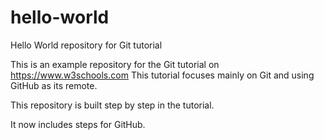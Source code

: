 # hello-world
Hello World repository for Git tutorial

This is an example repository for the Git tutorial on
https://www.w3schools.com
This tutorial focuses mainly on Git and using GitHub as its remote.

This repository is built step by step in the tutorial.

It now includes steps for GitHub.
